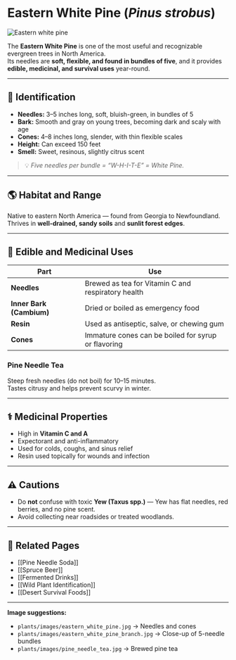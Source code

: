 # Eastern White Pine (*Pinus strobus*)

![Eastern white pine](plants/images/eastern_white_pine.jpg)

The **Eastern White Pine** is one of the most useful and recognizable evergreen trees in North America.  
Its needles are **soft, flexible, and found in bundles of five**, and it provides **edible, medicinal, and survival uses** year-round.

---

## 🌿 Identification

- **Needles:** 3–5 inches long, soft, bluish-green, in bundles of 5  
- **Bark:** Smooth and gray on young trees, becoming dark and scaly with age  
- **Cones:** 4–8 inches long, slender, with thin flexible scales  
- **Height:** Can exceed 150 feet  
- **Smell:** Sweet, resinous, slightly citrus scent  

> 💡 *Five needles per bundle = “W-H-I-T-E” = White Pine.*

---

## 🌎 Habitat and Range

Native to eastern North America — found from Georgia to Newfoundland.  
Thrives in **well-drained, sandy soils** and **sunlit forest edges**.

---

## 🌲 Edible and Medicinal Uses

| Part | Use |
|------|------|
| **Needles** | Brewed as tea for Vitamin C and respiratory health |
| **Inner Bark (Cambium)** | Dried or boiled as emergency food |
| **Resin** | Used as antiseptic, salve, or chewing gum |
| **Cones** | Immature cones can be boiled for syrup or flavoring |

### Pine Needle Tea
Steep fresh needles (do not boil) for 10–15 minutes.  
Tastes citrusy and helps prevent scurvy in winter.

---

## ⚕️ Medicinal Properties

- High in **Vitamin C and A**  
- Expectorant and anti-inflammatory  
- Used for colds, coughs, and sinus relief  
- Resin used topically for wounds and infection

---

## ⚠️ Cautions

- Do **not** confuse with toxic **Yew (Taxus spp.)** — Yew has flat needles, red berries, and no pine scent.  
- Avoid collecting near roadsides or treated woodlands.

---

## 🔗 Related Pages
- [[Pine Needle Soda]]  
- [[Spruce Beer]]  
- [[Fermented Drinks]]  
- [[Wild Plant Identification]]  
- [[Desert Survival Foods]]

---

**Image suggestions:**
- `plants/images/eastern_white_pine.jpg` → Needles and cones  
- `plants/images/eastern_white_pine_branch.jpg` → Close-up of 5-needle bundles  
- `plants/images/pine_needle_tea.jpg` → Brewed pine tea
